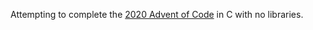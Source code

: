 Attempting to complete the [2020 Advent of Code](https://adventofcode.com/2020) in C with no libraries.